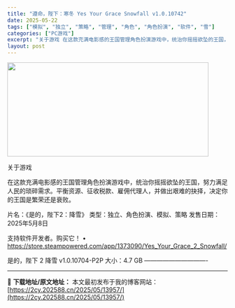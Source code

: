 ```yaml
---
title: "遵命，陛下：寒冬 Yes Your Grace Snowfall v1.0.10742"
date: 2025-05-22
tags: ["模拟", "独立", "策略", "管理", "角色", "角色扮演", "软件", "雪"]
categories: ["PC游戏"]
excerpt: "关于游戏 在这款充满电影感的王国管理角色扮演游戏中，统治你摇摇欲坠的王国，努力满足人民的琐碎需求。平衡资源、征收税款、雇佣代理人，并做出艰难的抉择，决定你的王国是繁荣还是衰败。 片名：《是的，陛下2：降雪》 类型：独立、角色扮演、模拟、策略 发售日期：2025年5月8日 支持软件开发者。购买它！ •&hellip;"
layout: post
---
```


<img src="https://2cy.202588.cn/wp-content/uploads/2025/05/202505220645396.webp" alt="" width="460" height="215" class="aligncenter size-full wp-image-13840" />

关于游戏

在这款充满电影感的王国管理角色扮演游戏中，统治你摇摇欲坠的王国，努力满足人民的琐碎需求。平衡资源、征收税款、雇佣代理人，并做出艰难的抉择，决定你的王国是繁荣还是衰败。

片名：《是的，陛下2：降雪》
类型：独立、角色扮演、模拟、策略
发售日期：2025年5月8日

支持软件开发者。购买它！
• https://store.steampowered.com/app/1373090/Yes_Your_Grace_2_Snowfall/

是的，陛下 2 降雪 v1.0.10704-P2P
大小：4.7 GB
——————————- 

---
📖 **下载地址/原文地址：** 本文最初发布于我的博客网站：[https://2cy.202588.cn/2025/05/13957/](https://2cy.202588.cn/2025/05/13957/)
